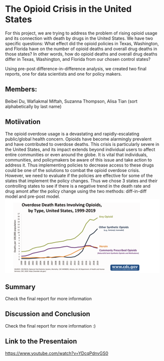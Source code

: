 # The Opioid Crisis in the United States

For this project, we are trying to address the problem of rising opioid usage and its connection with death by drugs in the United States. We have two specific questions: What effect did the opioid policies in Texas, Washington, and Florida have on the number of opioid deaths and overall drug deaths in those states? In other words, how do opioid deaths and overall drug deaths differ in Texas, Washington, and Florida from our chosen control states?

Using pre-post difference-in-difference analysis, we created two final reports, one for data scientists and one for policy makers.

## Members: 
Beibei Du, Wafiakmal Miftah, Suzanna Thompson, Alisa Tian (sort alphabetically by last name)

## Motiivation
The opioid overdose usage is a devastating and rapidly-escalating public/global health concern. Opioids have become alarmingly prevalent and have contributed to overdose deaths. This crisis is particularly severe in the United States, and its impact extends beyond individual users to affect entire communities or even around the globe. It is vital that individuals, communities, and policymakers be aware of this issue and take action to address it. Thus implementing policies to decrease access to these drugs could be one of the solutions to combat the opioid overdose crisis. However, we need to evaluate if the policies are effective for some of the states that implement the policy changes. Thus we chose 3 states and their controlling states to see if there is a negative trend in the death rate and drug amont after the policy change using the two methods: diff-in-diff model and pre-post model.
![alt text](https://github.com/belladu0201/Images_Beibei/blob/main/Screen%20Shot%202022-12-09%20at%206.16.51%20PM.png)

## Summary
Check the final report for more information
## Discussion and Conclusion
Check the final report for more information :)


## Link to the Presentaion
https://www.youtube.com/watch?v=YDcqPdnvGS0
